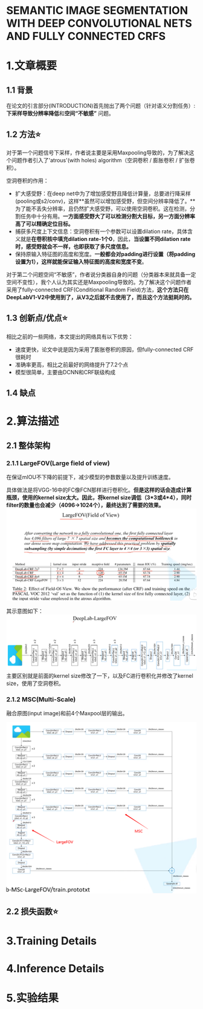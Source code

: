 # SEMANTIC IMAGE SEGMENTATION WITH DEEP CONVOLUTIONAL NETS AND FULLY CONNECTED CRFS

# 1.文章概要

## 1.1 背景

在论文的引言部分(INTRODUCTION)首先抛出了两个问题（针对语义分割任务）: **下采样导致分辨率降低**和**空间“不敏感”** 问题。

## 1.2 方法:star:

对于第一个问题信号下采样，作者说主要是采用Maxpooling导致的，为了解决这个问题作者引入了'atrous'(with holes) algorithm（空洞卷积 / 膨胀卷积 / 扩张卷积）。

空洞卷积的作用：

- 扩大感受野：在deep net中为了增加感受野且降低计算量，总要进行降采样(pooling或s2/conv)，这样**虽然可以增加感受野，但空间分辨率降低了。**为了能不丢失分辨率，且仍然扩大感受野，可以使用空洞卷积。这在检测，分割任务中十分有用。**一方面感受野大了可以检测分割大目标，另一方面分辨率高了可以精确定位目标。**
- 捕获多尺度上下文信息：空洞卷积有一个参数可以设置dilation rate，具体含义就是**在卷积核中填充dilation rate-1个0**，因此，**当设置不同dilation rate时，感受野就会不一样，也即获取了多尺度信息。**
- 保持原输入特征图的高度和宽度。**一般都会对padding进行设置（将padding设置为1），这样就能保证输入特征图的高度和宽度不变**。

对于第二个问题空间“不敏感”，作者说分类器自身的问题（分类器本来就具备一定空间不变性），我个人认为其实还是Maxpooling导致的。为了解决这个问题作者采用了fully-connected CRF(Conditional Random Field)方法，**这个方法只在DeepLabV1-V2中使用到了，从V3之后就不去使用了，而且这个方法挺耗时的。**

## 1.3 创新点/优点:star:

相比之前的一些网络，本文提出的网络具有以下优势：

- 速度更快，论文中说是因为采用了膨胀卷积的原因，但fully-connected CRF很耗时
- 准确率更高，相比之前最好的网络提升了7.2个点
- 模型很简单，主要由DCNN和CRF联级构成

## 1.4 缺点



# 2.算法描述

## 2.1 整体架构

### 2.1.1 LargeFOV(Large field of view)

在保证mIOU不下降的前提下，减少模型的参数数量以及提升训练速度。

具体做法是将VGG-16中的FC像FCN那样进行卷积化。**但是这样的话会造成计算瓶颈，使用的kernel size太大。因此，将kernel size调低（3\*3或4\*4），同时filter的数量也会减少（4096->1024个），最终达到了需要的效果。**
![image-20230911094744211](images/image-20230911094744211.png)

其示意图如下：![image-20230911095013053](images/image-20230911095013053.png)
主要区别就是前面的kernel size修改了一下，以及FC进行卷积化并修改了kernel size，使用了空洞卷积。

### 2.1.2 MSC(Multi-Scale)

融合原图(input image)和前4个Maxpool层的输出。

![image-20230911144255866](images/image-20230911144255866.png)

## 2.2 损失函数:star:







# 3.Training Details



# 4.Inference Details



# 5.实验结果

